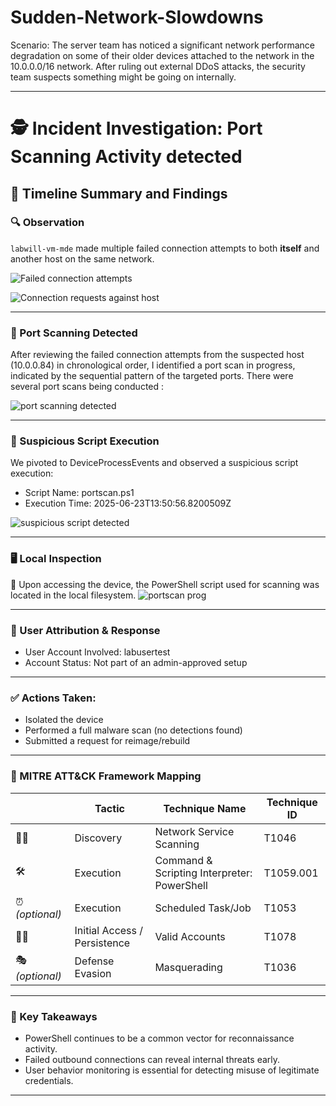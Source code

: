 # Sudden-Network-Slowdowns

Scenario: The server team has noticed a significant network performance degradation on some of their older devices attached to the network in the 10.0.0.0/16 network. After ruling out external DDoS attacks, the security team suspects something might be going on internally.

---

# 🕵️ Incident Investigation: Port Scanning Activity detected


## 🧭 Timeline Summary and Findings

### 🔍 Observation

`labwill-vm-mde` made multiple failed connection attempts to both **itself** and another host on the same network.

![Failed connection attempts](https://github.com/user-attachments/assets/d4ef59f6-6171-4985-bff4-bfa0477ad8b1)

![Connection requests against host](https://github.com/user-attachments/assets/eadc2133-8ba1-49ec-bacb-b750f7470ee7)


---
### 🚩 Port Scanning Detected
After reviewing the failed connection attempts from the suspected host (10.0.0.84) in chronological order, I identified a port scan in progress, indicated by the sequential pattern of the targeted ports. There were several port scans being conducted :

![port scanning detected](https://github.com/user-attachments/assets/32f40fcd-98ca-4e08-aae5-9d281e493f80)

---
### 🧪 Suspicious Script Execution
We pivoted to DeviceProcessEvents and observed a suspicious script execution:

- Script Name: portscan.ps1
- Execution Time: 2025-06-23T13:50:56.8200509Z

![suspicious script detected](https://github.com/user-attachments/assets/995c31c0-4562-4c05-a124-2c7a4711d209)

---

### 🖥️ Local Inspection
🔎 Upon accessing the device, the PowerShell script used for scanning was located in the local filesystem.
![portscan prog](https://github.com/user-attachments/assets/fed3763a-bdc8-45f9-a5b1-76038548b712)

---

### 👤 User Attribution & Response
- User Account Involved: labusertest
- Account Status: Not part of an admin-approved setup

---

### ✅ Actions Taken:

- Isolated the device
- Performed a full malware scan (no detections found)
- Submitted a request for reimage/rebuild

---

### 🧰 MITRE ATT&CK Framework Mapping
|  | **Tactic**                   | **Technique Name**                          | **Technique ID** |
| ------------------------------------- | ---------------------------- | ------------------------------------------- | ---------------- |
| 🕵️‍♂️                                | Discovery                    | Network Service Scanning                    | T1046            |
| 🛠️                                   | Execution                    | Command & Scripting Interpreter: PowerShell | T1059.001        |
| ⏰ *(optional)*                        | Execution                    | Scheduled Task/Job                          | T1053            |
| 🧑‍💼                                 | Initial Access / Persistence | Valid Accounts                              | T1078            |
| 🎭 *(optional)*                       | Defense Evasion              | Masquerading                                | T1036            |

---

### 📌 Key Takeaways
- PowerShell continues to be a common vector for reconnaissance activity.
- Failed outbound connections can reveal internal threats early.
- User behavior monitoring is essential for detecting misuse of legitimate credentials.

---

